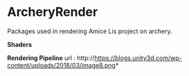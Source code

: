 # ArcheryRender
Packages used in rendering Amice Lis project on archery.

 **Shaders**
 
 
 **Rendering Pipeline**
 url : http://https://blogs.unity3d.com/wp-content/uploads/2018/03/image8.png*
